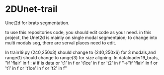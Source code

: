# 2DUnet-trail
Unet2d for brats segmentation.

to use this repositories code, you should edit code as your need.
in this project, the Unet2d is mainly on single modal segmentaion; to change into multi modals seg, there are serval places need to edit.

In train19.py (240,250x3) should change to (240,250x6) for 3 modals,and range(1) should change to range(3) for size aligning.
In dataloader19_brats, "if 'flair' in f :    # if is data or 't1' in f or 't1ce' in f or 't2' in f "->"if 'flair' in f or 't1' in f or 't1ce' in f or 't2' in f"
